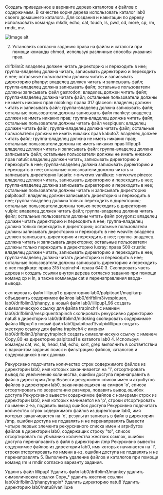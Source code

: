  Создать приведенное в варианте дерево каталогов и файлов с содержимым. В качестве корня дерева использовать каталог lab0 своего домашнего каталога. Для создания и навигации по дереву использовать команды: mkdir, echo, cat, touch, ls, pwd, cd, more, cp, rm, rmdir, mv.
 
![Image alt](https://github.com/TimTem/FundamentalsofProfessionalActivity/raw/Term№1/1Lab/Iustr.ForLab.png)

2. Установить согласно заданию права на файлы и каталоги при помощи команды chmod, используя различные способы указания прав.

drifblim3: владелец должен читать директорию и переходить в нее; группа-владелец должна читать, записывать директорию и переходить в нее; остальные пользователи должны читать и записывать директорию
phanpy: владелец должен читать и записывать файл; группа-владелец должна записывать файл; остальные пользователи должны записывать файл
gastrodon: владелец должен читать файл; группа-владелец должна читать файл; остальные пользователи должны не иметь никаких прав
nidoking: права 317
glaceon: владелец должен читать и записывать файл; группа-владелец должна записывать файл; остальные пользователи должны записывать файл
mankey: владелец должен не иметь никаких прав; группа-владелец должна читать файл; остальные пользователи должны читать файл
vespiquen: владелец должен читать файл; группа-владелец должна читать файл; остальные пользователи должны не иметь никаких прав
kabuto7: владелец должен читать файл; группа-владелец должна не иметь никаких прав; остальные пользователи должны не иметь никаких прав
lillipup1: владелец должен читать и записывать файл; группа-владелец должна записывать файл; остальные пользователи должны не иметь никаких прав
natu8: владелец должен читать, записывать директорию и переходить в нее; группа-владелец должна записывать директорию и переходить в нее; остальные пользователи должны читать и записывать директорию
lucario: r-x-wxrwx
vanilluxe: r-xrwxrwx
pineco: владелец должен читать, записывать директорию и переходить в нее; группа-владелец должна записывать директорию и переходить в нее; остальные пользователи должны читать и записывать директорию
palpitoad1: владелец должен записывать директорию и переходить в нее; группа-владелец должна только переходить в директорию; остальные пользователи должны только переходить в директорию
vulpix: владелец должен читать файл; группа-владелец должна читать файл; остальные пользователи должны читать файл
porygonz: владелец должен читать директорию и переходить в нее; группа-владелец должна только переходить в директорию; остальные пользователи должны записывать директорию и переходить в нее
weavile: владелец должен записывать директорию и переходить в нее; группа-владелец должна читать и записывать директорию; остальные пользователи должны только переходить в директорию
luxray: права 500
crustle: владелец должен читать, записывать директорию и переходить в нее; группа-владелец должна читать директорию и переходить в нее; остальные пользователи должны записывать директорию и переходить в нее
magikarp: права 315
trapinch4: права 640
3. Скопировать часть дерева и создать ссылки внутри дерева согласно заданию при помощи команд cp и ln, а также комманды cat и перенаправления ввода-вывода.

скопировать файл lillipup1 в директорию lab0/palpitoad1/magikarp
объеденить содержимое файлов lab0/drifblim3/vespiquen, lab0/drifblim3/phanpy, в новый файл lab0/lillipup1_96
cоздать символическую ссылку для файла trapinch4 с именем lab0/drifblim3/vespiquentrapinch
скопировать рекурсивно директорию natu8 в директорию lab0/drifblim3/nidoking
скопировать содержимое файла lillipup1 в новый файл lab0/palpitoad1/vulpixlillipup
cоздать жесткую ссылку для файла trapinch4 с именем lab0/drifblim3/phanpytrapinch
создать символическую ссылку c именем Copy_80 на директорию palpitoad1 в каталоге lab0
4. Используя команды cat, wc, ls, head, tail, echo, sort, grep выполнить в соответствии с вариантом задания поиск и фильтрацию файлов, каталогов и содержащихся в них данных.

Рекурсивно подсчитать количество строк содержимого файлов из директории lab0, имя которых заканчивается на '1', отсортировать вывод по увеличению количества, ошибки доступа перенаправить в файл в директории /tmp
Вывести рекурсивно список имен и атрибутов файлов в директории lab0, заканчивающихся на символ 'o', список отсортировать по возрастанию размера, подавить вывод ошибок доступа
Рекурсивно вывести содержимое файлов с номерами строк из директории lab0, имя которых начинается на 'p', строки отсортировать по имени z->a, подавить вывод ошибок доступа
Рекурсивно подсчитать количество строк содержимого файлов из директории lab0, имя которых заканчивается на 'o', результат записать в файл в директории /tmp, ошибки доступа не подавлять и не перенаправлять
Вывести четыре первых элемента рекурсивного списка имен и атрибутов файлов в директории lab0, содержащих строку "to", список отсортировать по убыванию количества жестких ссылок, ошибки доступа перенаправить в файл в директории /tmp
Рекурсивно вывести содержимое файлов из директории lab0, имя которых начинается на 'l', строки отсортировать по имени a->z, ошибки доступа не подавлять и не перенаправлять
5. Выполнить удаление файлов и каталогов при помощи команд rm и rmdir согласно варианту задания.

Удалить файл lillipup1
Удалить файл lab0/drifblim3/mankey
удалить символические ссылки Copy_*
удалить жесткие ссылки lab0/drifblim3/phanpytrapin*
Удалить директорию natu8
Удалить директорию lab0/natu8/vanilluxe
